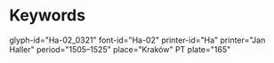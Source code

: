 # Keywords
glyph-id="Ha-02_0321"
font-id="Ha-02"
printer-id="Ha"
printer="Jan Haller"
period="1505–1525"
place="Kraków"
PT plate="165"
